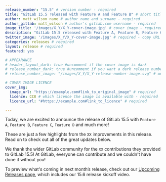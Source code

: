 ```yaml
---
release_number: "15.5" # version number - required
title: "GitLab 15.5 released with Feature A and Feature B" # short title (no longer than 62 characters) - required
author: matt_wilson_name # author name and surname - required
author_gitlab: matt_wilson # author's gitlab.com username - required
image_title: '/images/X_Y/X_Y-cover-image.jpg' # cover image - required
description: "GitLab 15.5 released with Feature A, Feature B, Feature C, Feature D and much more!" # short description - required
twitter_image: '/images/X_Y/X_Y-cover-image.jpg' # required - copy URL from image title section above
categories: releases # required
layout: release # required
featured: yes

# APPEARANCE
# header_layout_dark: true #uncomment if the cover image is dark
# release_number_dark: true #uncomment if you want a dark release number
# release_number_image: "/images/X_Y/X_Y-release-number-image.svg" # uncomment if you want a svg image to replace the release number that normally overlays the background image

# COVER IMAGE LICENCE
cover_img:
  image_url: "https://example.com#link_to_original_image" # required
  licence: CC0 # which licence the image is available with - required
  licence_url: "#https://example.com#link_to_licence" # required

---
```


<!--
This is the release blog post file. Add here the introduction only.
All remaining content goes into data/release-posts/.

**Use the merge request template "Release-Post", and please set the calendar due
date for each stage (general contributions, review).**

Read through the Release Posts Handbook for more information:
https://about.gitlab.com/handbook/marketing/blog/release-posts/#introduction
-->

Today, we are excited to announce the release of GitLab 15.5 with `Feature A`, `Feature B`, `Feature C`, `Feature D` and much more!

These are just a few highlights from the `XX` improvements in this release. Read on to check out all of the great updates below.

We thank the wider GitLab community for the `XX` contributions they provided to GitLab 15.5! At GitLab, everyone can contribute and we couldn't have done it without you!

To preview what's coming in next month’s release, check out our [Upcoming Releases page](/direction/kickoff/), which includes our 15.6 release kickoff video.
